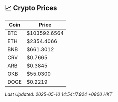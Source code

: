 ## 📈 Crypto Prices

| Coin | Price |
| ---- | ----- |
| BTC | $103592.6564 |
| ETH | $2354.4066 |
| BNB | $661.3012 |
| CRV | $0.7665 |
| ARB | $0.3845 |
| OKB | $55.0300 |
| DOGE | $0.2219 |

_Last Updated: 2025-05-10 14:54:17.924 +0800 HKT_